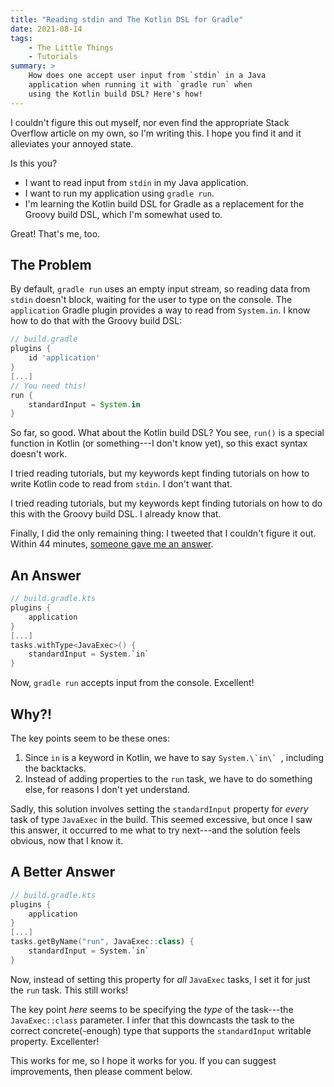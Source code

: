 ```yaml
---
title: "Reading stdin and The Kotlin DSL for Gradle"
date: 2021-08-14
tags:
    - The Little Things
    - Tutorials
summary: >
    How does one accept user input from `stdin` in a Java
    application when running it with `gradle run` when
    using the Kotlin build DSL? Here's how!
---
```

I couldn't figure this out myself, nor even find the appropriate Stack Overflow article on my own, so I'm writing this. I hope you find it and it alleviates your annoyed state.

Is this you?

- I want to read input from `stdin` in my Java application.
- I want to run my application using `gradle run`.
- I'm learning the Kotlin build DSL for Gradle as a replacement for the Groovy build DSL, which I'm somewhat used to.

Great! That's me, too.

## The Problem

By default, `gradle run` uses an empty input stream, so reading data from `stdin` doesn't block, waiting for the user to type on the console. The `application` Gradle plugin provides a way to read from `System.in`. I know how to do that with the Groovy build DSL:

```groovy
// build.gradle
plugins {
    id 'application'
}
[...]
// You need this!
run {
    standardInput = System.in
}
```

So far, so good. What about the Kotlin build DSL? You see, `run()` is a special function in Kotlin (or something---I don't know yet), so this exact syntax doesn't work.

I tried reading tutorials, but my keywords kept finding tutorials on how to write Kotlin code to read from `stdin`. I don't want that.

I tried reading tutorials, but my keywords kept finding tutorials on how to do this with the Groovy build DSL. I already know that.

Finally, I did the only remaining thing: I tweeted that I couldn't figure it out. Within 44 minutes, [someone gave me an answer](https://twitter.com/devminded/status/1426671844942299136).

## An Answer

```kotlin
// build.gradle.kts
plugins {
    application
}
[...]
tasks.withType<JavaExec>() {
    standardInput = System.`in`
}
```

Now, `gradle run` accepts input from the console. Excellent!

## Why?!

The key points seem to be these ones:

1. Since `in` is a keyword in Kotlin, we have to say ``System.\`in\` ``, including the backtacks.
1. Instead of adding properties to the `run` task, we have to do something else, for reasons I don't yet understand.

Sadly, this solution involves setting the `standardInput` property for _every_ task of type `JavaExec` in the build. This seemed excessive, but once I saw this answer, it occurred to me what to try next---and the solution feels obvious, now that I know it.

## A Better Answer

```kotlin
// build.gradle.kts
plugins {
    application
}
[...]
tasks.getByName("run", JavaExec::class) {
    standardInput = System.`in`
}
```

Now, instead of setting this property for _all_ `JavaExec` tasks, I set it for just the `run` task. This still works!

The key point _here_ seems to be specifying the _type_ of the task---the `JavaExec::class` parameter. I infer that this downcasts the task to the correct concrete(-enough) type that supports the `standardInput` writable property. Excellenter!

This works for me, so I hope it works for you. If you can suggest improvements, then please comment below.
